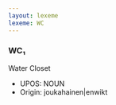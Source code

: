 ```yaml
---
layout: lexeme
lexeme: WC
---
```


###  WC₁

Water Closet
* UPOS:  NOUN
* Origin:  joukahainen|enwikt

